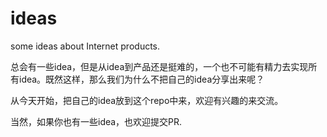 # ideas
some ideas about Internet products.

总会有一些idea，但是从idea到产品还是挺难的，一个也不可能有精力去实现所有idea。既然这样，那么我们为什么不把自己的idea分享出来呢？

从今天开始，把自己的idea放到这个repo中来，欢迎有兴趣的来交流。

当然，如果你也有一些idea，也欢迎提交PR.
